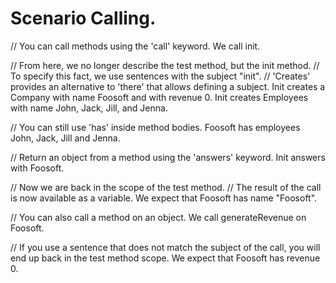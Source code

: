 # Scenario Calling.

// You can call methods using the 'call' keyword.
We call init.

// From here, we no longer describe the test method, but the init method.
// To specify this fact, we use sentences with the subject "init".
// 'Creates' provides an alternative to 'there' that allows defining a subject. 
Init creates a Company with name Foosoft and with revenue 0.
Init creates Employees with name John, Jack, Jill, and Jenna.

// You can still use 'has' inside method bodies.
Foosoft has employees John, Jack, Jill and Jenna.

// Return an object from a method using the 'answers' keyword.
Init answers with Foosoft.

// Now we are back in the scope of the test method.
// The result of the call is now available as a variable.
We expect that Foosoft has name "Foosoft".

// You can also call a method on an object.
We call generateRevenue on Foosoft.

// If you use a sentence that does not match the subject of the call, you will end up back in the test method scope.
We expect that Foosoft has revenue 0.
